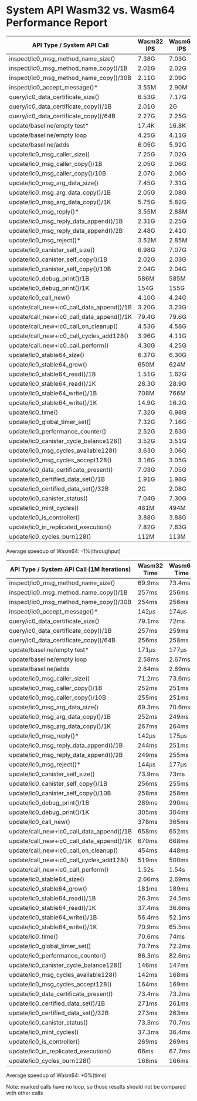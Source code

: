System API Wasm32 vs. Wasm64 Performance Report
=============================

| API Type / System API Call                 | Wasm32 IPS  | Wasm64 IPS  | Speedup | Round Time |
| ------------------------------------------ | ----------- | ----------- | ------- | ---------- |
| inspect/ic0_msg_method_name_size()         |       7.38G |       7.03G |     -5% |      1.00s |
| inspect/ic0_msg_method_name_copy()/1B      |       2.01G |       2.02G |     +0% |      3.47s |
| inspect/ic0_msg_method_name_copy()/30B     |       2.11G |       2.09G |     -1% |      3.35s |
| inspect/ic0_accept_message()*              |       3.55M |       2.90M |    -19% |          - |
| query/ic0_data_certificate_size()          |       6.53G |       7.17G |     +9% |      0.98s |
| query/ic0_data_certificate_copy()/1B       |       2.01G |          2G |     -1% |      3.50s |
| query/ic0_data_certificate_copy()/64B      |       2.27G |       2.25G |     -1% |      3.11s |
| update/baseline/empty test*                |       17.4K |       16.8K |     -4% |          - |
| update/baseline/empty loop                 |       4.25G |       4.11G |     -4% |      1.70s |
| update/baseline/adds                       |       6.05G |       5.92G |     -3% |      1.18s |
| update/ic0_msg_caller_size()               |       7.25G |       7.02G |     -4% |      1.00s |
| update/ic0_msg_caller_copy()/1B            |       2.05G |       2.06G |     +0% |      3.40s |
| update/ic0_msg_caller_copy()/10B           |       2.07G |       2.06G |     -1% |      3.40s |
| update/ic0_msg_arg_data_size()             |       7.45G |       7.31G |     -2% |      0.96s |
| update/ic0_msg_arg_data_copy()/1B          |       2.05G |       2.08G |     +1% |      3.37s |
| update/ic0_msg_arg_data_copy()/1K          |       5.75G |       5.82G |     +1% |      1.20s |
| update/ic0_msg_reply()*                    |       3.55M |       2.88M |    -19% |          - |
| update/ic0_msg_reply_data_append()/1B      |       2.31G |       2.25G |     -3% |      3.11s |
| update/ic0_msg_reply_data_append()/2B      |       2.48G |       2.41G |     -3% |      2.90s |
| update/ic0_msg_reject()*                   |       3.52M |       2.85M |    -20% |          - |
| update/ic0_canister_self_size()            |       6.98G |       7.07G |     +1% |      0.99s |
| update/ic0_canister_self_copy()/1B         |       2.02G |       2.03G |     +0% |      3.45s |
| update/ic0_canister_self_copy()/10B        |       2.04G |       2.04G |     +0% |      3.43s |
| update/ic0_debug_print()/1B                |        586M |        585M |     -1% |     11.97s |
| update/ic0_debug_print()/1K                |        154G |        155G |     +0% |      0.05s |
| update/ic0_call_new()                      |       4.10G |       4.24G |     +3% |      1.65s |
| update/call_new+ic0_call_data_append()/1B  |       3.20G |       3.23G |     +0% |      2.17s |
| update/call_new+ic0_call_data_append()/1K  |       79.4G |       79.6G |     +0% |      0.09s |
| update/call_new+ic0_call_on_cleanup()      |       4.53G |       4.58G |     +1% |      1.53s |
| update/call_new+ic0_call_cycles_add128()   |       3.96G |       4.11G |     +3% |      1.70s |
| update/call_new+ic0_call_perform()         |       4.30G |       4.25G |     -2% |      1.65s |
| update/ic0_stable64_size()                 |       6.37G |       6.30G |     -2% |      1.11s |
| update/ic0_stable64_grow()                 |        650M |        624M |     -4% |     11.22s |
| update/ic0_stable64_read()/1B              |       1.51G |       1.62G |     +7% |      4.32s |
| update/ic0_stable64_read()/1K              |       28.3G |       28.9G |     +2% |      0.24s |
| update/ic0_stable64_write()/1B             |        708M |        766M |     +8% |      9.14s |
| update/ic0_stable64_write()/1K             |       14.9G |       16.2G |     +8% |      0.43s |
| update/ic0_time()                          |       7.32G |       6.98G |     -5% |      1.00s |
| update/ic0_global_timer_set()              |       7.32G |       7.16G |     -3% |      0.98s |
| update/ic0_performance_counter()           |       2.52G |       2.63G |     +4% |      2.66s |
| update/ic0_canister_cycle_balance128()     |       3.52G |       3.51G |     -1% |      1.99s |
| update/ic0_msg_cycles_available128()       |       3.63G |       3.06G |    -16% |      2.29s |
| update/ic0_msg_cycles_accept128()          |       3.16G |       3.05G |     -4% |      2.30s |
| update/ic0_data_certificate_present()      |       7.03G |       7.05G |     +0% |      0.99s |
| update/ic0_certified_data_set()/1B         |       1.91G |       1.98G |     +3% |      3.54s |
| update/ic0_certified_data_set()/32B        |          2G |       2.08G |     +4% |      3.37s |
| update/ic0_canister_status()               |       7.04G |       7.30G |     +3% |      0.96s |
| update/ic0_mint_cycles()                   |        481M |        494M |     +2% |     14.17s |
| update/ic0_is_controller()                 |       3.88G |       3.88G |     +0% |      1.80s |
| update/ic0_in_replicated_execution()       |       7.82G |       7.63G |     -3% |      0.92s |
| update/ic0_cycles_burn128()                |        112M |        113M |     +0% |     61.95s |

Average speedup of Wasm64: -1%(throughput)

| API Type / System API Call (1M Iterations) | Wasm32 Time | Wasm64 Time | Speedup |
| ------------------------------------------ | ----------- | ----------- | ------- |
| inspect/ic0_msg_method_name_size()         |      69.9ms |      73.4ms |     +5% |
| inspect/ic0_msg_method_name_copy()/1B      |       257ms |       256ms |     -1% |
| inspect/ic0_msg_method_name_copy()/30B     |       254ms |       256ms |     +0% |
| inspect/ic0_accept_message()*              |       142µs |       174µs |    +22% |
| query/ic0_data_certificate_size()          |      79.1ms |        72ms |     -9% |
| query/ic0_data_certificate_copy()/1B       |       257ms |       259ms |     +0% |
| query/ic0_data_certificate_copy()/64B      |       256ms |       258ms |     +0% |
| update/baseline/empty test*                |       171µs |       177µs |     +3% |
| update/baseline/empty loop                 |      2.58ms |      2.67ms |     +3% |
| update/baseline/adds                       |      2.64ms |      2.69ms |     +1% |
| update/ic0_msg_caller_size()               |      71.2ms |      73.6ms |     +3% |
| update/ic0_msg_caller_copy()/1B            |       252ms |       251ms |     -1% |
| update/ic0_msg_caller_copy()/10B           |       255ms |       251ms |     -2% |
| update/ic0_msg_arg_data_size()             |      69.3ms |      70.6ms |     +1% |
| update/ic0_msg_arg_data_copy()/1B          |       252ms |       249ms |     -2% |
| update/ic0_msg_arg_data_copy()/1K          |       267ms |       264ms |     -2% |
| update/ic0_msg_reply()*                    |       142µs |       175µs |    +23% |
| update/ic0_msg_reply_data_append()/1B      |       244ms |       251ms |     +2% |
| update/ic0_msg_reply_data_append()/2B      |       249ms |       255ms |     +2% |
| update/ic0_msg_reject()*                   |       144µs |       177µs |    +22% |
| update/ic0_canister_self_size()            |      73.9ms |        73ms |     -2% |
| update/ic0_canister_self_copy()/1B         |       256ms |       255ms |     -1% |
| update/ic0_canister_self_copy()/10B        |       258ms |       258ms |     +0% |
| update/ic0_debug_print()/1B                |       289ms |       290ms |     +0% |
| update/ic0_debug_print()/1K                |       305ms |       304ms |     -1% |
| update/ic0_call_new()                      |       378ms |       365ms |     -4% |
| update/call_new+ic0_call_data_append()/1B  |       658ms |       652ms |     -1% |
| update/call_new+ic0_call_data_append()/1K  |       670ms |       668ms |     -1% |
| update/call_new+ic0_call_on_cleanup()      |       454ms |       448ms |     -2% |
| update/call_new+ic0_call_cycles_add128()   |       519ms |       500ms |     -4% |
| update/call_new+ic0_call_perform()         |       1.52s |       1.54s |     +1% |
| update/ic0_stable64_size()                 |      2.66ms |      2.69ms |     +1% |
| update/ic0_stable64_grow()                 |       181ms |       189ms |     +4% |
| update/ic0_stable64_read()/1B              |      26.3ms |      24.5ms |     -7% |
| update/ic0_stable64_read()/1K              |      37.4ms |      36.6ms |     -3% |
| update/ic0_stable64_write()/1B             |      56.4ms |      52.1ms |     -8% |
| update/ic0_stable64_write()/1K             |      70.9ms |      65.5ms |     -8% |
| update/ic0_time()                          |      70.6ms |        74ms |     +4% |
| update/ic0_global_timer_set()              |      70.7ms |      72.2ms |     +2% |
| update/ic0_performance_counter()           |      86.3ms |      82.6ms |     -5% |
| update/ic0_canister_cycle_balance128()     |       146ms |       147ms |     +0% |
| update/ic0_msg_cycles_available128()       |       142ms |       168ms |    +18% |
| update/ic0_msg_cycles_accept128()          |       164ms |       169ms |     +3% |
| update/ic0_data_certificate_present()      |      73.4ms |      73.2ms |     -1% |
| update/ic0_certified_data_set()/1B         |       271ms |       261ms |     -4% |
| update/ic0_certified_data_set()/32B        |       273ms |       263ms |     -4% |
| update/ic0_canister_status()               |      73.3ms |      70.7ms |     -4% |
| update/ic0_mint_cycles()                   |      37.3ms |      36.4ms |     -3% |
| update/ic0_is_controller()                 |       269ms |       269ms |     +0% |
| update/ic0_in_replicated_execution()       |        66ms |      67.7ms |     +2% |
| update/ic0_cycles_burn128()                |       168ms |       166ms |     -2% |

Average speedup of Wasm64: +0%(time)

Note: marked calls have no loop, so those results should not be compared with other calls
